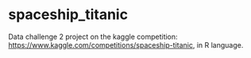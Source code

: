 # spaceship_titanic
Data challenge 2 project on the kaggle competition: https://www.kaggle.com/competitions/spaceship-titanic, in R language.
